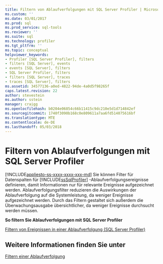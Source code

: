 ```yaml
---
title: Filtern von Ablaufverfolgungen mit SQL Server Profiler | Microsoft Docs
ms.custom: ''
ms.date: 03/01/2017
ms.prod: sql
ms.prod_service: sql-tools
ms.reviewer: ''
ms.suite: sql
ms.technology: profiler
ms.tgt_pltfrm: ''
ms.topic: conceptual
helpviewer_keywords:
- Profiler [SQL Server Profiler], filters
- filters [SQL Server], events
- events [SQL Server], filters
- SQL Server Profiler, filters
- filters [SQL Server], traces
- traces [SQL Server], filters
ms.assetid: 34577136-a0ed-4822-94de-4a0d5f98265f
caps.latest.revision: 22
author: stevestein
ms.author: sstein
manager: craigg
ms.openlocfilehash: b0204e06854c66b11415c9dc210e5d1d714842ef
ms.sourcegitcommit: 1740f3090b168c0e809611a7aa6fd514075616bf
ms.translationtype: MTE
ms.contentlocale: de-DE
ms.lasthandoff: 05/03/2018
---
```

# <a name="filter-traces-with-sql-server-profiler"></a>Filtern von Ablaufverfolgungen mit SQL Server Profiler
[!INCLUDE[appliesto-ss-xxxx-xxxx-xxx-md](../../includes/appliesto-ss-xxxx-xxxx-xxx-md.md)]
  Sie können Filter für Datenspalten für [!INCLUDE[ssSqlProfiler](../../includes/sssqlprofiler-md.md)] -Ablaufverfolgungsereignisse definieren, damit Informationen nur für relevante Ereignisse aufgezeichnet werden. Ablaufverfolgungsfilter reduzieren die Auswirkungen der Ablaufverfolgung auf die Systemleistung, da weniger Ereignisse aufgezeichnet werden. Durch das Filtern gestaltet sich außerdem die Überwachungsausgabe übersichtlicher, da weniger Ereignisse durchsucht werden müssen.  
  
 **So filtern Sie Ablaufverfolgungen mit SQL Server Profiler**  
  
 [Filtern von Ereignissen in einer Ablaufverfolgung &#40;SQL Server Profiler&#41;](../../tools/sql-server-profiler/filter-events-in-a-trace-sql-server-profiler.md)  
  
## <a name="see-also"></a>Weitere Informationen finden Sie unter  
 [Filtern einer Ablaufverfolgung](../../relational-databases/sql-trace/filter-a-trace.md)  
  
  
